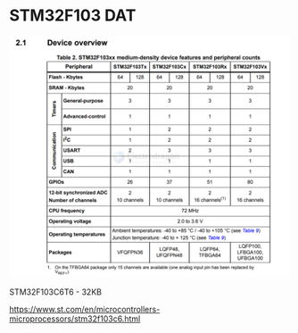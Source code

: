 
# STM32F103 DAT


![](2024-07-03-14-01-41.png)

STM32F103C6T6 - 32KB

https://www.st.com/en/microcontrollers-microprocessors/stm32f103c6.html

